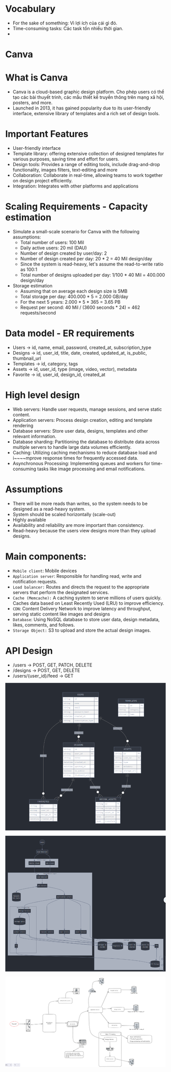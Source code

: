 # Vocabulary
- For the sake of something: Vì lợi ích của cái gì đó.
- Time-consuming tasks: Các task tốn nhiều thời gian.
- 
# Canva
# What is Canva
- Canva is a cloud-based graphic design platform. Cho phép users có thể tạo các bài thuyết trình, các mẫu thiết kế truyền thông trên mạng xã hội, posters, and more.
- Launched in 2013, it has gained popularity due to its user-friendly interface, extensive library of templates and a rich set of design tools.
# Important Features
- User-friendly interface
- Template library: offering extensive collection of designed templates for various purposes, saving time and effort for users.
- Design tools: Provides a range of editing tools, include drag-and-drop functionality, images filters, text-editing and more
- Collaboration: Collaborate in real-time, allowing teams to work together on design project efficiently.
- Integration: Integrates with other platforms and applications
# Scaling Requirements - Capacity estimation
- Simulate a small-scale scenario for Canva with the following assumptions:
    + Total number of users: 100 Mil
    + Daily active users: 20 mil (DAU)
    + Number of design created by user/day: 2
    + Number of design created per day: 20 * 2 = 40 Mil design/day
    + Since the system is read-heavy, let's assume the read-to-write ratio as 100:1 
    + Total number of designs uploaded per day: 1/100 * 40 Mil = 400.000 design/day
- Storage estimation
  + Assuming that on average each design size is 5MB 
  + Total storage per day: 400.000 * 5 = 2.000 GB/day
  + For the next 5 years: 2.000 * 5 * 365 = 3.65 PB
  + Request per second: 40 Mil / (3600 seconds * 24) = 462 requests/second
# Data model - ER requirements 
  + Users -> id, name, email, password, created_at, subscription_type
  + Designs -> id, user_id, title, date, created, updated_at, is_public, thumbnail_url
  + Templates -> id, category, tags
  + Assets -> id, user_id, type (image, video, vector), metadata
  + Favorite -> id, user_id, design_id, created_at

# High level design
  + Web servers: Handle user requests, manage sessions, and serve static content.
  + Application servers: Process design creation, editing and template rendering
  + Database servers: Store user data, designs, templates and other relevant information.
  + Database sharding: Partitioning the database to distribute data across multiple servers to handle large data volumes efficiently. 
  + Caching: Utilizing caching mechanisms to reduce database load and i~~~~mprove response times for frequently accessed data.
  + Asynchronous Processing: Implementing queues and workers for time-consuming tasks like image processing and email notifications.
# Assumptions
  + There will be more reads than writes, so the system needs to be designed as a read-heavy system.
  + System should be scaled horizontally (scale-out)
  + Highly available
  + Availability and reliability are more important than consistency.
  + Read-heavy because the users view designs more than they upload designs.
# Main components:
  + `Mobile client`: Mobile devices
  + `Application server`: Responsible for handling read, write and notification requests. 
  + `Load balancer:` Routes and directs the request to the appropriate servers that perform the designated services.
  + `Cache (Memcache):` A caching system to serve millions of users quickly. Caches data based on Least Recently Used (LRU) to improve efficiency.
  + `CDN`: Content Delivery Network to improve latency and throughput, serving static content like images and designs
  + `Database`: Using NoSQL database to store user data, design metadata, likes, comments, and follows.
  + `Storage Object:` S3 to upload and store the actual design images.
# API Design
  + /users -> POST, GET, PATCH, DELETE
  + /designs -> POST, GET, DELETE
  + /users/{user_id}/feed -> GET 

![img.png](img.png)

![img_1.png](img_1.png)

![img_2.png](img_2.png)